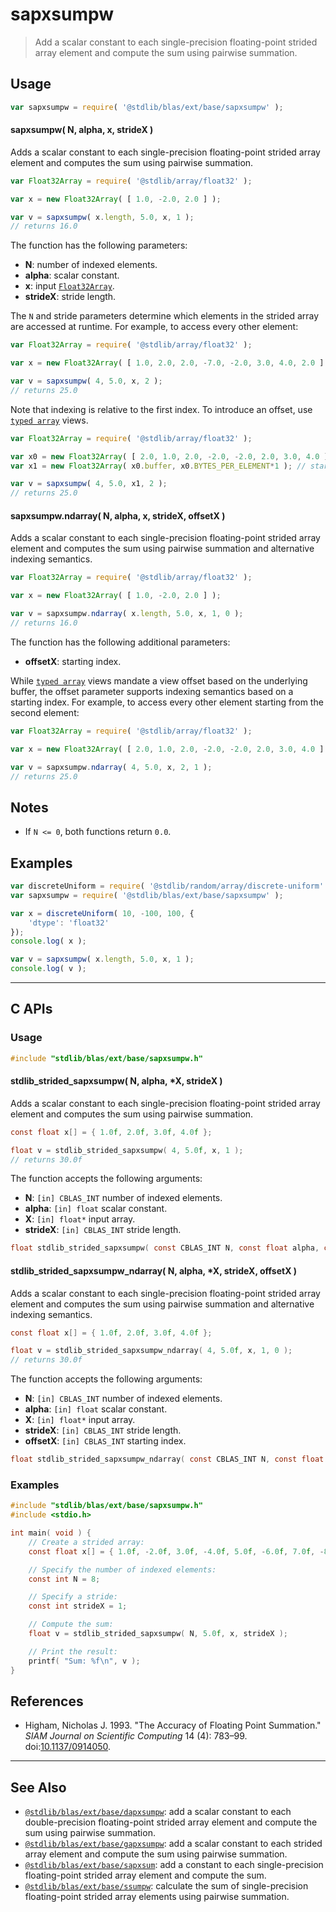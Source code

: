 <!--

@license Apache-2.0

Copyright (c) 2020 The Stdlib Authors.

Licensed under the Apache License, Version 2.0 (the "License");
you may not use this file except in compliance with the License.
You may obtain a copy of the License at

   http://www.apache.org/licenses/LICENSE-2.0

Unless required by applicable law or agreed to in writing, software
distributed under the License is distributed on an "AS IS" BASIS,
WITHOUT WARRANTIES OR CONDITIONS OF ANY KIND, either express or implied.
See the License for the specific language governing permissions and
limitations under the License.

-->

# sapxsumpw

> Add a scalar constant to each single-precision floating-point strided array element and compute the sum using pairwise summation.

<section class="intro">

</section>

<!-- /.intro -->

<section class="usage">

## Usage

```javascript
var sapxsumpw = require( '@stdlib/blas/ext/base/sapxsumpw' );
```

#### sapxsumpw( N, alpha, x, strideX )

Adds a scalar constant to each single-precision floating-point strided array element and computes the sum using pairwise summation.

```javascript
var Float32Array = require( '@stdlib/array/float32' );

var x = new Float32Array( [ 1.0, -2.0, 2.0 ] );

var v = sapxsumpw( x.length, 5.0, x, 1 );
// returns 16.0
```

The function has the following parameters:

-   **N**: number of indexed elements.
-   **alpha**: scalar constant.
-   **x**: input [`Float32Array`][@stdlib/array/float32].
-   **strideX**: stride length.

The `N` and stride parameters determine which elements in the strided array are accessed at runtime. For example, to access every other element:

```javascript
var Float32Array = require( '@stdlib/array/float32' );

var x = new Float32Array( [ 1.0, 2.0, 2.0, -7.0, -2.0, 3.0, 4.0, 2.0 ] );

var v = sapxsumpw( 4, 5.0, x, 2 );
// returns 25.0
```

Note that indexing is relative to the first index. To introduce an offset, use [`typed array`][mdn-typed-array] views.

<!-- eslint-disable stdlib/capitalized-comments -->

```javascript
var Float32Array = require( '@stdlib/array/float32' );

var x0 = new Float32Array( [ 2.0, 1.0, 2.0, -2.0, -2.0, 2.0, 3.0, 4.0 ] );
var x1 = new Float32Array( x0.buffer, x0.BYTES_PER_ELEMENT*1 ); // start at 2nd element

var v = sapxsumpw( 4, 5.0, x1, 2 );
// returns 25.0
```

#### sapxsumpw.ndarray( N, alpha, x, strideX, offsetX )

Adds a scalar constant to each single-precision floating-point strided array element and computes the sum using pairwise summation and alternative indexing semantics.

```javascript
var Float32Array = require( '@stdlib/array/float32' );

var x = new Float32Array( [ 1.0, -2.0, 2.0 ] );

var v = sapxsumpw.ndarray( x.length, 5.0, x, 1, 0 );
// returns 16.0
```

The function has the following additional parameters:

-   **offsetX**: starting index.

While [`typed array`][mdn-typed-array] views mandate a view offset based on the underlying buffer, the offset parameter supports indexing semantics based on a starting index. For example, to access every other element starting from the second element:

```javascript
var Float32Array = require( '@stdlib/array/float32' );

var x = new Float32Array( [ 2.0, 1.0, 2.0, -2.0, -2.0, 2.0, 3.0, 4.0 ] );

var v = sapxsumpw.ndarray( 4, 5.0, x, 2, 1 );
// returns 25.0
```

</section>

<!-- /.usage -->

<section class="notes">

## Notes

-   If `N <= 0`, both functions return `0.0`.

</section>

<!-- /.notes -->

<section class="examples">

## Examples

<!-- eslint no-undef: "error" -->

```javascript
var discreteUniform = require( '@stdlib/random/array/discrete-uniform' );
var sapxsumpw = require( '@stdlib/blas/ext/base/sapxsumpw' );

var x = discreteUniform( 10, -100, 100, {
    'dtype': 'float32'
});
console.log( x );

var v = sapxsumpw( x.length, 5.0, x, 1 );
console.log( v );
```

</section>

<!-- /.examples -->

<!-- C interface documentation. -->

* * *

<section class="c">

## C APIs

<!-- Section to include introductory text. Make sure to keep an empty line after the intro `section` element and another before the `/section` close. -->

<section class="intro">

</section>

<!-- /.intro -->

<!-- C usage documentation. -->

<section class="usage">

### Usage

```c
#include "stdlib/blas/ext/base/sapxsumpw.h"
```

#### stdlib_strided_sapxsumpw( N, alpha, \*X, strideX )

Adds a scalar constant to each single-precision floating-point strided array element and computes the sum using pairwise summation.

```c
const float x[] = { 1.0f, 2.0f, 3.0f, 4.0f };

float v = stdlib_strided_sapxsumpw( 4, 5.0f, x, 1 );
// returns 30.0f
```

The function accepts the following arguments:

-   **N**: `[in] CBLAS_INT` number of indexed elements.
-   **alpha**: `[in] float` scalar constant.
-   **X**: `[in] float*` input array.
-   **strideX**: `[in] CBLAS_INT` stride length.

```c
float stdlib_strided_sapxsumpw( const CBLAS_INT N, const float alpha, const float *X, const CBLAS_INT strideX );
```

#### stdlib_strided_sapxsumpw_ndarray( N, alpha, \*X, strideX, offsetX )

Adds a scalar constant to each single-precision floating-point strided array element and computes the sum using pairwise summation and alternative indexing semantics.

```c
const float x[] = { 1.0f, 2.0f, 3.0f, 4.0f };

float v = stdlib_strided_sapxsumpw_ndarray( 4, 5.0f, x, 1, 0 );
// returns 30.0f
```

The function accepts the following arguments:

-   **N**: `[in] CBLAS_INT` number of indexed elements.
-   **alpha**: `[in] float` scalar constant.
-   **X**: `[in] float*` input array.
-   **strideX**: `[in] CBLAS_INT` stride length.
-   **offsetX**: `[in] CBLAS_INT` starting index.

```c
float stdlib_strided_sapxsumpw_ndarray( const CBLAS_INT N, const float alpha, const float *X, const CBLAS_INT strideX, const CBLAS_INT offsetX );
```

</section>

<!-- /.usage -->

<!-- C API usage notes. Make sure to keep an empty line after the `section` element and another before the `/section` close. -->

<section class="notes">

</section>

<!-- /.notes -->

<!-- C API usage examples. -->

<section class="examples">

### Examples

```c
#include "stdlib/blas/ext/base/sapxsumpw.h"
#include <stdio.h>

int main( void ) {
    // Create a strided array:
    const float x[] = { 1.0f, -2.0f, 3.0f, -4.0f, 5.0f, -6.0f, 7.0f, -8.0f };

    // Specify the number of indexed elements:
    const int N = 8;

    // Specify a stride:
    const int strideX = 1;

    // Compute the sum:
    float v = stdlib_strided_sapxsumpw( N, 5.0f, x, strideX );

    // Print the result:
    printf( "Sum: %f\n", v );
}
```

</section>

<!-- /.examples -->

</section>

<!-- /.c -->

<section class="references">

## References

-   Higham, Nicholas J. 1993. "The Accuracy of Floating Point Summation." _SIAM Journal on Scientific Computing_ 14 (4): 783–99. doi:[10.1137/0914050][@higham:1993a].

</section>

<!-- /.references -->

<!-- Section for related `stdlib` packages. Do not manually edit this section, as it is automatically populated. -->

<section class="related">

* * *

## See Also

-   <span class="package-name">[`@stdlib/blas/ext/base/dapxsumpw`][@stdlib/blas/ext/base/dapxsumpw]</span><span class="delimiter">: </span><span class="description">add a scalar constant to each double-precision floating-point strided array element and compute the sum using pairwise summation.</span>
-   <span class="package-name">[`@stdlib/blas/ext/base/gapxsumpw`][@stdlib/blas/ext/base/gapxsumpw]</span><span class="delimiter">: </span><span class="description">add a scalar constant to each strided array element and compute the sum using pairwise summation.</span>
-   <span class="package-name">[`@stdlib/blas/ext/base/sapxsum`][@stdlib/blas/ext/base/sapxsum]</span><span class="delimiter">: </span><span class="description">add a constant to each single-precision floating-point strided array element and compute the sum.</span>
-   <span class="package-name">[`@stdlib/blas/ext/base/ssumpw`][@stdlib/blas/ext/base/ssumpw]</span><span class="delimiter">: </span><span class="description">calculate the sum of single-precision floating-point strided array elements using pairwise summation.</span>

</section>

<!-- /.related -->

<!-- Section for all links. Make sure to keep an empty line after the `section` element and another before the `/section` close. -->

<section class="links">

[@stdlib/array/float32]: https://github.com/stdlib-js/array-float32

[mdn-typed-array]: https://developer.mozilla.org/en-US/docs/Web/JavaScript/Reference/Global_Objects/TypedArray

[@higham:1993a]: https://doi.org/10.1137/0914050

<!-- <related-links> -->

[@stdlib/blas/ext/base/dapxsumpw]: https://github.com/stdlib-js/blas/tree/main/ext/base/dapxsumpw

[@stdlib/blas/ext/base/gapxsumpw]: https://github.com/stdlib-js/blas/tree/main/ext/base/gapxsumpw

[@stdlib/blas/ext/base/sapxsum]: https://github.com/stdlib-js/blas/tree/main/ext/base/sapxsum

[@stdlib/blas/ext/base/ssumpw]: https://github.com/stdlib-js/blas/tree/main/ext/base/ssumpw

<!-- </related-links> -->

</section>

<!-- /.links -->
